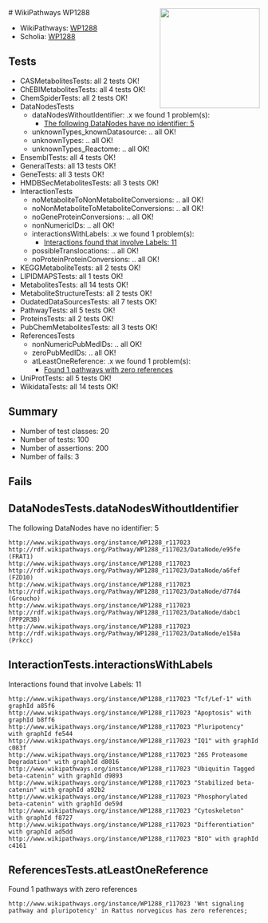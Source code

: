 <img style="float: right; width: 200px" src="https://upload.wikimedia.org/wikipedia/commons/thumb/8/83/Wplogo_with_text_500.png/640px-Wplogo_with_text_500.png" />
# WikiPathways WP1288

* WikiPathways: [WP1288](https://identifiers.org/wikipathways:WP1288)
* Scholia: [WP1288](https://scholia.toolforge.org/wikipathways/WP1288)
## Tests
* CASMetabolitesTests: all 2 tests OK!
* ChEBIMetabolitesTests: all 4 tests OK!
* ChemSpiderTests: all 2 tests OK!
* DataNodesTests
    * dataNodesWithoutIdentifier: .x we found 1 problem(s):
        * [The following DataNodes have no identifier: 5](#d2d32fa4)
    * unknownTypes_knownDatasource: .. all OK!
    * unknownTypes: .. all OK!
    * unknownTypes_Reactome: .. all OK!
* EnsemblTests: all 4 tests OK!
* GeneralTests: all 13 tests OK!
* GeneTests: all 3 tests OK!
* HMDBSecMetabolitesTests: all 3 tests OK!
* InteractionTests
    * noMetaboliteToNonMetaboliteConversions: .. all OK!
    * noNonMetaboliteToMetaboliteConversions: .. all OK!
    * noGeneProteinConversions: .. all OK!
    * nonNumericIDs: .. all OK!
    * interactionsWithLabels: .x we found 1 problem(s):
        * [Interactions found that involve Labels: 11](#fe97a8b9)
    * possibleTranslocations: .. all OK!
    * noProteinProteinConversions: .. all OK!
* KEGGMetaboliteTests: all 2 tests OK!
* LIPIDMAPSTests: all 1 tests OK!
* MetabolitesTests: all 14 tests OK!
* MetaboliteStructureTests: all 2 tests OK!
* OudatedDataSourcesTests: all 7 tests OK!
* PathwayTests: all 5 tests OK!
* ProteinsTests: all 2 tests OK!
* PubChemMetabolitesTests: all 3 tests OK!
* ReferencesTests
    * nonNumericPubMedIDs: .. all OK!
    * zeroPubMedIDs: .. all OK!
    * atLeastOneReference: .x we found 1 problem(s):
        * [Found 1 pathways with zero references](#35eb778e)
* UniProtTests: all 5 tests OK!
* WikidataTests: all 14 tests OK!


## Summary

* Number of test classes: 20
* Number of tests: 100
* Number of assertions: 200
* Number of fails: 3

## Fails

<a name="d2d32fa4" />

## DataNodesTests.dataNodesWithoutIdentifier

The following DataNodes have no identifier: 5
```
http://www.wikipathways.org/instance/WP1288_r117023 http://rdf.wikipathways.org/Pathway/WP1288_r117023/DataNode/e95fe (FRAT1)
http://www.wikipathways.org/instance/WP1288_r117023 http://rdf.wikipathways.org/Pathway/WP1288_r117023/DataNode/a6fef (FZD10)
http://www.wikipathways.org/instance/WP1288_r117023 http://rdf.wikipathways.org/Pathway/WP1288_r117023/DataNode/d77d4 (Groucho)
http://www.wikipathways.org/instance/WP1288_r117023 http://rdf.wikipathways.org/Pathway/WP1288_r117023/DataNode/dabc1 (PPP2R3B)
http://www.wikipathways.org/instance/WP1288_r117023 http://rdf.wikipathways.org/Pathway/WP1288_r117023/DataNode/e158a (Prkcc)
```

<a name="fe97a8b9" />

## InteractionTests.interactionsWithLabels

Interactions found that involve Labels: 11
```
http://www.wikipathways.org/instance/WP1288_r117023 "Tcf/Lef-1" with graphId a85f6
http://www.wikipathways.org/instance/WP1288_r117023 "Apoptosis" with graphId b8ff6
http://www.wikipathways.org/instance/WP1288_r117023 "Pluripotency" with graphId fe544
http://www.wikipathways.org/instance/WP1288_r117023 "IQ1" with graphId c083f
http://www.wikipathways.org/instance/WP1288_r117023 "26S Proteasome Degradation" with graphId d8016
http://www.wikipathways.org/instance/WP1288_r117023 "Ubiquitin Tagged
beta-catenin" with graphId d9893
http://www.wikipathways.org/instance/WP1288_r117023 "Stabilized beta-catenin" with graphId a92b2
http://www.wikipathways.org/instance/WP1288_r117023 "Phosphorylated beta-catenin" with graphId de59d
http://www.wikipathways.org/instance/WP1288_r117023 "Cytoskeleton" with graphId f8727
http://www.wikipathways.org/instance/WP1288_r117023 "Differentiation" with graphId ad5dd
http://www.wikipathways.org/instance/WP1288_r117023 "BIO" with graphId c4161
```

<a name="35eb778e" />

## ReferencesTests.atLeastOneReference

Found 1 pathways with zero references
```
http://www.wikipathways.org/instance/WP1288_r117023 'Wnt signaling pathway and pluripotency' in Rattus norvegicus has zero references; 
```

